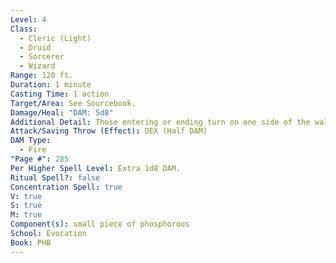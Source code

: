 ```yaml
---
Level: 4
Class:
  - Cleric (Light)
  - Druid
  - Sorcerer
  - Wizard
Range: 120 ft.
Duration: 1 minute
Casting Time: 1 action
Target/Area: See Sourcebook.
Damage/Heal: "DAM: 5d8"
Additional Detail: Those entering or ending turn on one side of the wall take 5d8 fire DAM.
Attack/Saving Throw (Effect): DEX (Half DAM)
DAM Type:
  - Fire
"Page #": 285
Per Higher Spell Level: Extra 1d8 DAM.
Ritual Spell?: false
Concentration Spell: true
V: true
S: true
M: true
Component(s): small piece of phosphorous
School: Evocation
Book: PHB
---
```


